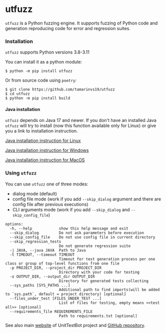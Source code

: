 # utfuzz

`utfuzz` is a Python fuzzing engine. It supports fuzzing of Python code and generation reproducing code for error and regression suites. 

### Installation

`utfuzz` supports Python versions 3.8-3.11

You can install it as a python module:
```shell
$ python -m pip install utfuzz
```

Or from source code using `poetry`:
```shell
$ git clone https://github.com/tamarinvs19/utfuzz
$ cd utfuzz
$ python -m pip install build
```

#### Java installation

`utfuzz` depends on Java 17 and newer. If you don't have an installed Java `utfuzz` will try to install (now this
function available only for Linux) or give you a link to installation instruction.

[Java installation instruction for Linux](https://docs.oracle.com/en/java/javase/17/install/installation-jdk-linux-platforms.html)

[Java installation instruction for Windows](https://docs.oracle.com/en/java/javase/17/install/installation-jdk-microsoft-windows-platforms.html)

[Java installation instruction for MacOS](https://docs.oracle.com/en/java/javase/17/install/installation-jdk-macos.html)

### Using `utfuzz`

You can use `utfuzz` one of three modes:
* dialog mode (default)
* config file mode (work if you add `--skip_dialog` argument and there are config file after previous executions)
* CLI arguments mode (work if you add `--skip_dialog` and `--skip_config_file`)

```
options:
  -h, --help            show this help message and exit
  --skip_dialog         Do not ask parameters before execution
  --skip_config_file    Do not use config file in current directory
  --skip_regression_tests
                        Do not generate regression suite
  -j JAVA, --java JAVA  Path to Java
  -t TIMEOUT, --timeout TIMEOUT
                        Timeout for test generation process per one class or group of top-level functions from one file
  -p PROJECT_DIR, --project_dir PROJECT_DIR
                        Directory with your code for testing
  -o OUTPUT_DIR, --output_dir OUTPUT_DIR
                        Directory for generated tests collecting
  --sys_paths [SYS_PATHS ...]
                        Additional path to find imports(will be added to `sys.path`, default = project directory) [optional]
  --files_under_test [FILES_UNDER_TEST ...]
                        List of files for testing, empty means <<test all>> [optional]
  --requirements_file REQUIREMENTS_FILE
                        Path to requirements.txt [optional]
```

See also main [website](utbot.org) of UnitTestBot project and [GitHub repository](github.com/UnitTestBot/UTBotJava).

